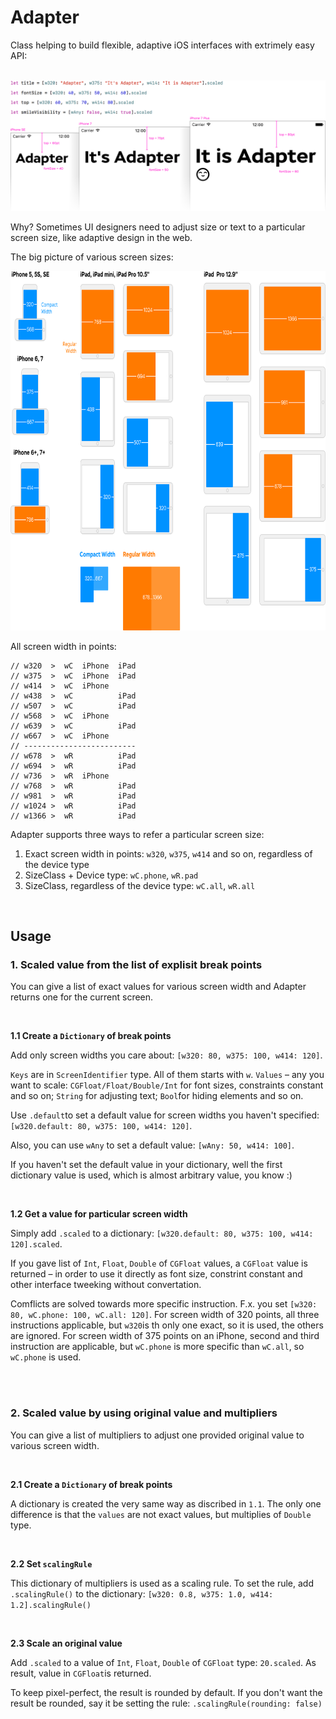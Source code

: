 # Adapter
Class helping to build flexible, adaptive iOS interfaces with extrimely easy API:

<br>

<img src="https://raw.githubusercontent.com/antiflasher/Adapter/master/illustration_main%402x.png" title="Adapter">

Why? Sometimes UI designers need to adjust size or text to a particular screen size, like adaptive design in the web.

The big picture of various screen sizes:

<img width="758" height="575" src="https://raw.githubusercontent.com/antiflasher/Adapter/master/illustration_sizes%402x.png" title="Screen Sizes">

All screen width in points:

```
// w320  >  wC  iPhone  iPad
// w375  >  wC  iPhone  iPad
// w414  >  wC  iPhone
// w438  >  wC          iPad
// w507  >  wC          iPad
// w568  >  wC  iPhone
// w639  >  wC          iPad
// w667  >  wC  iPhone
// -------------------------
// w678  >  wR          iPad
// w694  >  wR          iPad
// w736  >  wR  iPhone
// w768  >  wR          iPad
// w981  >  wR          iPad
// w1024 >  wR          iPad
// w1366 >  wR          iPad
```

Adapter supports three ways to refer a particular screen size:
1. Exact screen width in points: `w320`, `w375`, `w414` and so on, regardless of the device type
2. SizeClass + Device type: `wC.phone`, `wR.pad`
3. SizeClass, regardless of the device type: `wC.all`, `wR.all`

<br>

## Usage

### 1. Scaled value from the list of explisit break points

You can give a list of exact values for various screen width and Adapter returns one for the current screen.

<br>

**1.1 Create a `Dictionary` of break points**

Add only screen widths you care about: `[w320: 80, w375: 100, w414: 120]`.

`Keys` are in `ScreenIdentifier` type. All of them starts with `w`. `Values` – any you want to scale: `CGFloat/Float/Bouble/Int` for font sizes, constraints constant and so on; `String` for adjusting text; `Bool`for hiding elements and so on.

Use `.default`to set a default value for screen widths you haven't specified: `[w320.default: 80, w375: 100, w414: 120]`. 

Also, you can use `wAny` to set a default value: `[wAny: 50, w414: 100]`.

If you haven't set the default value in your dictionary, well the first dictionary value is used, which is almost arbitrary value, you know :)

<br>

**1.2 Get a value for particular screen width**

Simply add `.scaled` to a dictionary: `[w320.default: 80, w375: 100, w414: 120].scaled`.

If you gave list of `Int`, `Float`, `Double` of `CGFloat` values, a `CGFloat` value is returned – in order to use it directly as font size, constrint constant and other interface tweeking without convertation.

Comflicts are solved towards more specific instruction. F.x. you set `[w320: 80, wC.phone: 100, wC.all: 120]`. For screen width of 320 points, all three instructions applicable, but `w320`is th only one exact, so it is used, the others are ignored. For screen width of 375 points on an iPhone, second and third instruction are applicable, but `wC.phone` is more specific than `wC.all`, so `wC.phone` is used.

<br>
<br>

### 2. Scaled value by using original value and multipliers

You can give a list of multipliers to adjust one provided original value to various screen width.

<br>

**2.1 Create a `Dictionary` of break points**

A dictionary is created the very same way as discribed in `1.1`. The only one difference is that the `values` are not exact values, but multiplies of `Double` type.

<br>

**2.2 Set `scalingRule`**

This dictionary of multipliers is used as a scaling rule. To set the rule, add `.scalingRule()` to the dictionary: `[w320: 0.8, w375: 1.0, w414: 1.2].scalingRule()`

<br>

**2.3 Scale an original value**

Add `.scaled` to a value of `Int`, `Float`, `Double` of `CGFloat` type: `20.scaled`. As result, value in `CGFloat`is returned.

To keep pixel-perfect, the result is rounded by default. If you don't want the result be rounded, say it be setting the rule: `.scalingRule(rounding: false)`
